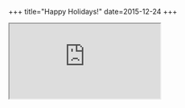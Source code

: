 +++
title="Happy Holidays!"
date=2015-12-24
+++

<iframe class="embed-responsive-item" src="https://www.youtube.com/embed/E8gmARGvPlI" allowfullscreen></iframe>
